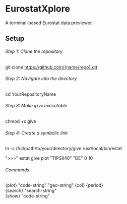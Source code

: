 # EurostatXplore
A terminal-based Eurostat data previewer.


## Setup


###### Step 1: Clone the repository
git clone https://github.com/{name/repo}.git

###### Step 2: Navigate into the directory
cd YourRepositoryName

###### Step 3: Make `give` executable
chmod +x give

###### Step 4: Create a symbolic link
ln -s /full/path/to/your/directory/give /usr/local/bin/estat

">>>" estat give plot "TIPSII40" "DE" 0 10 </br>



###### Commands:
{plot} "code-string" "geo-string" {col} {period} </br>
{search} "search-string" </br>
{show} "code-string"
